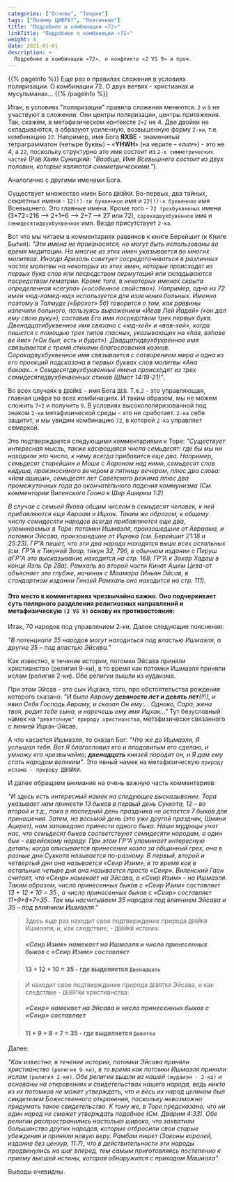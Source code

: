 ```yaml
---
categories: ["Основы", "Теория"]
tags: ["Почему ЦИФРА?", "Пояснения"]
title: "Подробнее о комбинации «72»"
linkTitle: "Подробнее о комбинации «72»"
weight: 4
date: 2021-01-01
description: >
  Подробнее о комбинации «72», о конфликте «2 VS 9» и проч.
---
```


<!-- Yandex.Metrika counter -->
<script type="text/javascript" >
   (function(m,e,t,r,i,k,a){m[i]=m[i]||function(){(m[i].a=m[i].a||[]).push(arguments)};
   m[i].l=1*new Date();k=e.createElement(t),a=e.getElementsByTagName(t)[0],k.async=1,k.src=r,a.parentNode.insertBefore(k,a)})
   (window, document, "script", "https://mc.yandex.ru/metrika/tag.js", "ym");

   ym(87588277, "init", {
        clickmap:true,
        trackLinks:true,
        accurateTrackBounce:true
   });
</script>
<noscript><div><img src="https://mc.yandex.ru/watch/87588277" style="position:absolute; left:-9999px;" alt="" /></div></noscript>
<!-- /Yandex.Metrika counter -->
{{% pageinfo %}}
 Еще раз о правилах сложения в условиях поляризации. О комбинации 72. О двух ветвях - христианах и мусульманах...
{{% /pageinfo %}}

Итак, в условиях "поляризации" правила сложения меняются. `2` и `9` не участвуют в сложении. Они центры поляризации, центры притяжения. Так, скажем, в метафизическом контексте `2+2` не 4. Две двойки не складываются, а образуют усиленную, возвышенную форму `2-ки`, т.е. комбинацию `22`. Например, имя Бога **ЯХВЕ** - знаменитый тетраграмматон (четыре буквы) – «**YHWH**» (на иврите – «**יהוה**») - это не 4, а `22`, поскольку структурно это имя состоит из `2-х симметрических частей` (Рав Хаим Суницкий: _"Вообще, Имя Всевышнего состоит из двух половин, которые являются симметрическими."_).

Аналогично с другими именами Бога.

Существует множество имен Бога `ДВОЙКИ`. Во-первых, два тайных, секретных имени - `12(!)-ти буквенное` имя и `22(!)-х буквенное` имя Всевышнего. Это главные имена. Кроме того - `72 трехбуквенных` имени (3*72=216 --> 2+1+6 --> 2+7 --> 27 или 72), `сорокадвухбувенное` имя и `семидесятидвухбуквенное` имя. Везде присутствует `2-ка`.

Вот что мы читаем в комментариях раввинов к книге Берейшит (к Книге Бытия): _"Эти имена не произносятся, но могут быть использованы во время медитации. На многие из этих имен указывается во многих молитвах. Иногда Аризаль советует сосредотачиваться в различных частях молитвы на некоторых из этих имен, которые происходят из первых букв слов или посредством пермутаций или складываются посредством гематрии. Кроме того, в некоторых именах скрыта определенная «сегула» («особенное свойство»). Например, одно из 72 имен «юд-ламед-юд» используется для излечения больных. Именно поэтому в Талмуде («Брохот» 5б) говорится о том, как раввины излечили больного, пользуясь выражением «Йеав Лей Йадей» («он дал ему свою руку»), составив Его имя посредством трех первых букв. Двенадцатибуквенное имя связано с «юд-хей» и «вав-хей», когда пишется с помощью трех типов гласных, указывающих на «hая, вэhове ве йие» («Он был, есть и будет»). Двадцатидвухбуквенное имя связывается с тремя стихами благословения коэнов. Сорокадвухбуквенное имя связывается с сотворением мира и одна из его проекций подсказана в первых буквах слов молитвы «Ана бекоах...» Семдесятдвухбуквенные имена происходят из трех семидесятидвухбеквенных стихов (Шмот 14:19-21)"_.

Во всех случаях в `ДВОЙКЕ` - имя Бога `ДЕВ`. Т.е.`2` - это управляющая, главная цифра во всех комбинациях. И таким образом, мы не можем сложить `7+2` и получить `9`. В условиях высокополяризованной под знаком `2-ки` метафизической среды - это не сработает. `2-ка` себя защитит, и мы увидим комбинацию `72`, в которой `2-ка` управляет семеркой.

Это подтверждается следующими комментариями к Торе: _"Существует интересная мысль, также касающаяся числа семьдесят: где бы мы ни находили это число, к нему всегда прибавится еще два. Например, семьдесят старейшин и Моше с Аароном над ними, семьдесят слов кидуша, произносимого вечером в пятницу вечером, плюс два слова: «йом ашиши», семьдесят лет Советского режима плюс два промежуточных года до окончательного падения коммунизма (См. комментарии Виленского Гаона к Шир Аширим 1:2)._

_В случае с семьей Якова общим числом в семьдесят человек, к ней прибавляются еще Авраам и Ицхак. Таким же образом, к общему числу семидесяти народов всегда прибавляются еще два, упоминаемых в Торе: потомки Ишмаэля, произошедшие от Авраама, и потомки Эйсава, произошедшие от Ицхака (см. Берейшит 21:18 и 25:23). ГР”А пишет, что эти два народа находятся выше всех остальных (см. ГР”А к Тикуней Зоар, тикун 32, 79б, в обычном издании с Перуш аГР”А это высказывание находится на стр. 168; ГР”А к Зохар Хадаш в конце Яэль Ор 28а). Рамхаль во второй части Кинат Ашем Цева-от объясняет это глубже, начиная с Маамара (Иньян Эйсав, в стандартном издании Гинзей Рамхаль оно находится на стр. 111)._

#### Это место в комментариях чрезвычайно важно. Оно подчеркивает суть полярного разделения религиозных направлений и метафизическую `(2 VS 9)` основу их противостояния:

 Итак, 70 народов под управлением 2-ки. Далее следующие пояснения:

 _"В потенциале 35 народов могут находиться под властью Ишмаэля, а другие 35 – под властью Эйсава."_

Как известно, в течение истории, потомки Эйсава приняли христианство (религия 9-ки), в то время как потомки Ишмаэля приняли ислам (религия 2-ки). Обе религии вышли из иудаизма.

При этом Эйсав - это сын Ицхака, того, про обстоятельства рождения которого сказано: _"И было Авраму **девяносто лет и девять лет**(!!!), и явил Себя Господь Авраму, и сказал Он ему:...  Однако, Сара, жена твоя, родит тебе сына, и наречешь ему имя Ицхак..."_ Тут безусловный намек на `"девяточную" природу христианства`, метафизически связанного с линией Ицхак-Эйсав.

А что касается Ишмаэля, то сказал Бог: _"Что же до Ишмаэля, Я услышал тебя. Вот Я благословил его и плодовитым его сделаю, и умножу его чрезвычайно; **двенадцать** князей породит он, и Я дам ему стать народом великим"_. Это явный намек на метафизическую `природу ислама - природу ДВОЙКИ`.

И далее обращаем внимание на очень важную часть комментариев:

  _"И здесь есть интересный намек на следующее высказывание. Тора указывает нам принести 13 быков в первый день Суккота, 12 – во второй и т.д., пока в последний день праздника не остается 7 быков для приношения. Затем, на восьмой день (это уже другой праздник, Шмини Ацерет), нам заповедано принести одного быка. Наши мудрецы учат нас, что семьдесят быков соответствуют семидесяти народам, а один бык – еврейскому народу. При этом ГР”А упоминает интересную деталь: когда описывается принесение козла за общинный грех, она в разные дни Суккота называется по-разному. В первый, второй и четвертый дни она называется «Сеир Изим», в то время как в остальные четыре дня она называется просто «Сеир». Виленский Гаон считает, что «Сеир» намекает на Эйсава, а «Сеир Изим» - на Ишмаэля. Таким образом, число принесенных быков с «Сеир Изим» составляет 13 + 12 + 10 = 35 , а число принесенных быков с «Сеир» составляет 11+9+8+7=35  . Так мы насчитываем 35 народов под влиянием Эйсава и 35 – под влиянием Ишмаэля."_

> Здесь еще раз находит свое подтверждение природа `ДВОЙКИ` Ишмаэля, и, как следствие, - `ДВОЙКИ` ислама:
>
> ##### _«Сеир Изим» намекает на Ишмаэля и число принесенных быков с «Сеир Изим» составляет_
>
> #### 13 + **12** + 10 = 35 - где выделяется `Двенадцать`  

>  И находит свое подтверждение природа `ДЕВЯТКИ` Эйсава, и как следствие - `ДЕВЯТКИ` христианства:
>
> ##### _«Сеир» намекает на Эйсава и число принесенных быков с «Сеир» составляет_
>
> #### 11 + **9** + 8 + 7 = 35 - где выделяется `Девятка`



Далее:

_"Как известно, в течение истории, потомки Эйсава приняли христианство_ `(религия 9-ки)`_, в то время как потомки Ишмаэля приняли ислам_ `(религия 2-ки)`_. Обе религии вышли из нашей_ `(иудаизм - 2-ка)` _и основаны на откровениях и свидетельствах нашего народа, ведь никто из их потомков не может утверждать, что и весь их народ целиком был свидетелем Божественного откровения, поскольку невозможно придумать такое свидетельство. К тому же, в Торе предсказано, что ни один народ не сможет утверждать подобное (См. Дварим 4:33). Обе религии распространились настолько широко, что захватили большинство других народов, которые отбросили свои старые убеждения и приняли новую веру. Рамбам пишет (Законы королей, издание без цензур, 11:7), что в действительности эти народы продвинулись на шаг вперед, тем самым приготовляясь постепенно к приему высшей истины, которая обнаружится с приходом Машиаха"._

Выводы очевидны.
